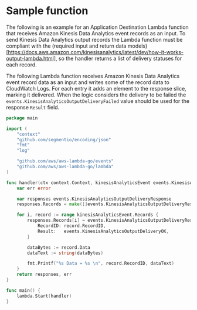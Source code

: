 # Sample function

The following is an example for an Application Destination Lambda function that receives Amazon Kinesis Data Analytics event records as an input. To send Kinesis Data Analytics output records the Lambda function must be compliant with the (required input and return data models)[https://docs.aws.amazon.com/kinesisanalytics/latest/dev/how-it-works-output-lambda.html], so the handler returns a list of delivery statuses for each record.

The following Lambda function receives Amazon Kinesis Data Analytics event record data as an input and writes some of the record data to CloudWatch Logs. For each entry it adds an element to the response slice, marking it delivered. When the logic considers the delivery to be failed the `events.KinesisAnalyticsOutputDeliveryFailed` value should be used for the response `Result` field.


```go
package main

import (
	"context"
	"github.com/segmentio/encoding/json"
	"fmt"
	"log"

	"github.com/aws/aws-lambda-go/events"
	"github.com/aws/aws-lambda-go/lambda"
)

func handler(ctx context.Context, kinesisAnalyticsEvent events.KinesisAnalyticsOutputDeliveryEvent) (events.KinesisAnalyticsOutputDeliveryResponse, error) {
	var err error

	var responses events.KinesisAnalyticsOutputDeliveryResponse
	responses.Records = make([]events.KinesisAnalyticsOutputDeliveryResponseRecord, len(kinesisAnalyticsEvent.Records))

	for i, record := range kinesisAnalyticsEvent.Records {
		responses.Records[i] = events.KinesisAnalyticsOutputDeliveryResponseRecord{
			RecordID: record.RecordID,
			Result:   events.KinesisAnalyticsOutputDeliveryOK,
		}

		dataBytes := record.Data
		dataText := string(dataBytes)

		fmt.Printf("%s Data = %s \n", record.RecordID, dataText)
	}
	return responses, err
}

func main() {
	lambda.Start(handler)
}

```
